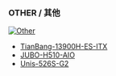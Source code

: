 ### OTHER / 其他

[![Other](/_media/brands/other.jpg ":size=240")](/other)

- [TianBang-13900H-ES-ITX](/r/TianBang-13900H-ES-ITX-OpenCore)
- [JUBO-H510-AIO](/r/JUBO-H510-AIO-OpenCore)
- [Unis-526S-G2](/r/Unis-526S-G2-OpenCore)

